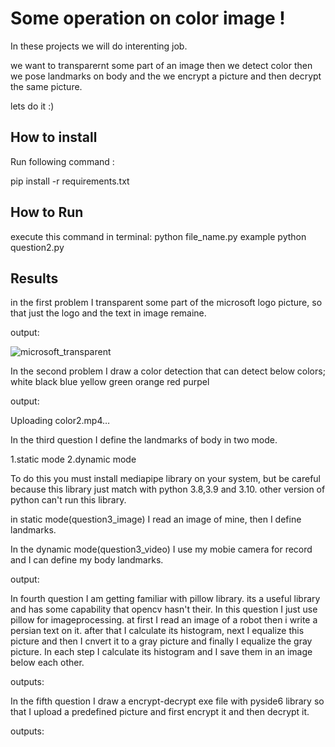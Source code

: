
# Some operation on color image !
In these projects we will do interenting job.

we want to transparernt some part of an image then we detect color then we pose landmarks on body and the we encrypt a picture and then decrypt the same picture.

lets do it :)


## How to install
Run following command :

pip install -r requirements.txt


## How to Run
execute this command in terminal:
python file_name.py
example python question2.py

## Results

in the first problem I transparent some part of the microsoft logo picture, so that just the logo and the text in image remaine.

output:

![microsoft_transparent](https://github.com/javad7189/python-assignment/assets/86910174/47ea212b-e827-4cbb-b98c-9da08936c8a8)



In the second problem I draw a color detection that can detect below colors;
white
black
blue
yellow
green
orange
red
purpel

output:




Uploading color2.mp4…





In the third question I define the landmarks of body in two mode.

1.static mode
2.dynamic mode

To do this you must install mediapipe library on your system, but be careful because 
this library just match with python 3.8,3.9 and 3.10. other version of python can't run this library.

in static mode(question3_image) I read an image of mine, then I define landmarks.

In the dynamic mode(question3_video) I use my mobie camera for record and I can define my body landmarks.

output:




In fourth question I am getting familiar with pillow library. its a useful library and has some capability that opencv hasn't their.
In this question I just use pillow for imageprocessing.
at first I read an image of a robot then i write a persian text on it. after that I calculate its histogram, next I equalize
this picture and then I cnvert it to a gray picture and finally I equalize the gray picture. In each step I calculate its 
histogram and I save them in an image below each other.

outputs:



In the fifth question I draw  a encrypt-decrypt exe file with pyside6 library so that I upload a predefined picture and
first encrypt it and then decrypt it.

outputs:















